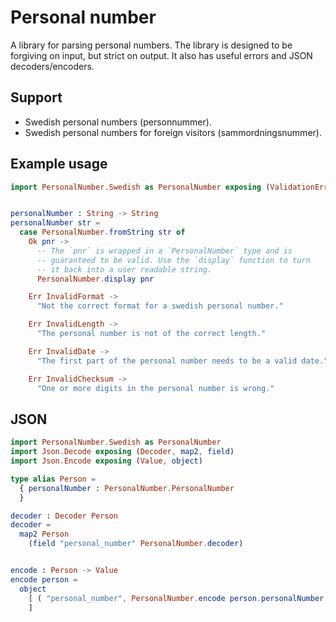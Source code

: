 # Personal number

A library for parsing personal numbers. The library is designed to be forgiving on input, but strict on output. It also has useful errors and JSON decoders/encoders.

## Support

- Swedish personal numbers (personnummer).
- Swedish personal numbers for foreign visitors (sammordningsnummer).

## Example usage

```elm
import PersonalNumber.Swedish as PersonalNumber exposing (ValidationError(..))


personalNumber : String -> String
personalNumber str =
  case PersonalNumber.fromString str of
    Ok pnr ->
      -- The `pnr` is wrapped in a `PersonalNumber` type and is
      -- guaranteed to be valid. Use the `display` function to turn
      -- it back into a user readable string.
      PersonalNumber.display pnr

    Err InvalidFormat ->
      "Not the correct format for a swedish personal number."

    Err InvalidLength ->
      "The personal number is not of the correct length."

    Err InvalidDate ->
      "The first part of the personal number needs to be a valid date."

    Err InvalidChecksum ->
      "One or more digits in the personal number is wrong."
```

## JSON

```elm
import PersonalNumber.Swedish as PersonalNumber
import Json.Decode exposing (Decoder, map2, field)
import Json.Encode exposing (Value, object)

type alias Person =
  { personalNumber : PersonalNumber.PersonalNumber
  }

decoder : Decoder Person
decoder =
  map2 Person
    (field "personal_number" PersonalNumber.decoder)


encode : Person -> Value
encode person =
  object
    [ ( "personal_number", PersonalNumber.encode person.personalNumber )
    ]
```
